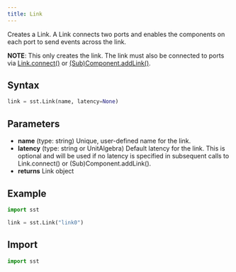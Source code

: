 ```yaml
---
title: Link
---
```


<!---
SAND2022-6843 O
Source: sst-documentation/manuals/python
--->

Creates a Link. A Link connects two ports and enables the components on each port to send events across the link.

**NOTE**: This only creates the link. The link must also be connected to ports via [Link.connect()](connect) or [(Sub)Component.addLink()](../component/addLink).

## Syntax

```python
link = sst.Link(name, latency=None)
```

## Parameters
* **name** (type: string) Unique, user-defined name for the link. 
* **latency** (type: string or UnitAlgebra) Default latency for the link. This is optional and will be used if no latency is specified in subsequent calls to Link.connect() or (Sub)Component.addLink().
* **returns** Link object

## Example

```python
import sst

link = sst.Link("link0")
```

## Import
```python
import sst
```
